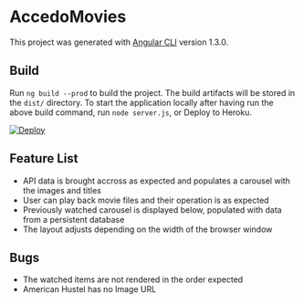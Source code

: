 # AccedoMovies

This project was generated with [Angular CLI](https://github.com/angular/angular-cli) version 1.3.0.

## Build

Run `ng build --prod` to build the project. The build artifacts will be stored in the `dist/` directory. To start the application locally after having run the above build command, run `node server.js`, or Deploy to Heroku.

[![Deploy](https://www.herokucdn.com/deploy/button.svg)](https://heroku.com/deploy)

## Feature List

* API data is brought accross as expected and populates a carousel with the images and titles
* User can play back movie files and their operation is as expected
* Previously watched carousel is displayed below, populated with data from a persistent database
* The layout adjusts depending on the width of the browser window

## Bugs

* The watched items are not rendered in the order expected
* American Hustel has no Image URL

